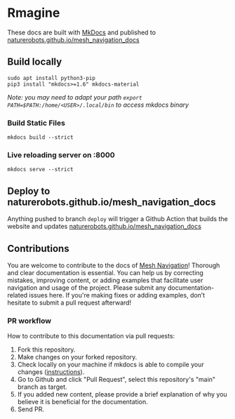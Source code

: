 # Rmagine

These docs are built with [MkDocs](https://mkdocs.org) and published to [naturerobots.github.io/mesh_navigation_docs](https://naturerobots.github.io/mesh_navigation_docs)

## Build locally

```
sudo apt install python3-pip
pip3 install "mkdocs>=1.6" mkdocs-material
```

*Note: you may need to adapt your path `export PATH=$PATH:/home/<USER>/.local/bin` to access mkdocs binary*

### Build Static Files

```
mkdocs build --strict
```

### Live reloading server on :8000

```
mkdocs serve --strict
```

## Deploy to naturerobots.github.io/mesh_navigation_docs

Anything pushed to branch `deploy` will trigger a Github Action that builds the website and updates [naturerobots.github.io/mesh_navigation_docs](https://naturerobots.github.io/mesh_navigation_docs)

## Contributions

You are welcome to contribute to the docs of [Mesh Navigation](https://github.com/naturerobots/mesh_navigation)! Thorough and clear documentation is essential. You can help us by correcting mistakes, improving content, or adding examples that facilitate user navigation and usage of the project. Please submit any documentation-related issues here. If you're making fixes or adding examples, don’t hesitate to submit a pull request afterward!

### PR workflow

How to contribute to this documentation via pull requests:

1. Fork this repository.
2. Make changes on your forked repository.
3. Check locally on your machine if mkdocs is able to compile your changes ([instructions](https://github.com/uos/mesh_navigation_docs)).
3. Go to Github and click "Pull Request", select this repository's "main" branch as target.
4. If you added new content, please provide a brief explanation of why you believe it is beneficial for the documentation.
5. Send PR.